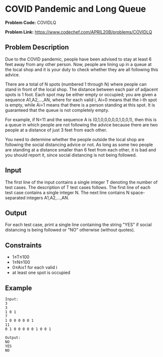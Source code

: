 # COVID Pandemic and Long Queue
**Problem Code:** COVIDLQ

**Problem Link:** https://www.codechef.com/APRIL20B/problems/COVIDLQ
## Problem Description
Due to the COVID pandemic, people have been advised to stay at least 6 feet away from any other person. Now, people are lining up in a queue at the local shop and it is your duty to check whether they are all following this advice.

There are a total of N spots (numbered 1 through N) where people can stand in front of the local shop. The distance between each pair of adjacent spots is 1 foot. Each spot may be either empty or occupied; you are given a sequence A1,A2,…,AN, where for each valid i, Ai=0 means that the i-th spot is empty, while Ai=1 means that there is a person standing at this spot. It is guaranteed that the queue is not completely empty.

For example, if N=11 and the sequence A is (0,1,0,0,0,0,0,1,0,0,1), then this is a queue in which people are not following the advice because there are two people at a distance of just 3 feet from each other.

You need to determine whether the people outside the local shop are following the social distancing advice or not. As long as some two people are standing at a distance smaller than 6 feet from each other, it is bad and you should report it, since social distancing is not being followed.

## Input
The first line of the input contains a single integer T denoting the number of test cases. The description of T test cases follows.
The first line of each test case contains a single integer N.
The next line contains N space-separated integers A1,A2,…,AN.
## Output
For each test case, print a single line containing the string "YES" if social distancing is being followed or "NO" otherwise (without quotes).

## Constraints
* 1≤T≤100
* 1≤N≤100
* 0≤Ai≤1 for each valid i
* at least one spot is occupied

## Example 
```
Input:
3
3
1 0 1
7
1 0 0 0 0 0 1
11
0 1 0 0 0 0 0 1 0 0 1

Output:
NO
YES
NO
```
